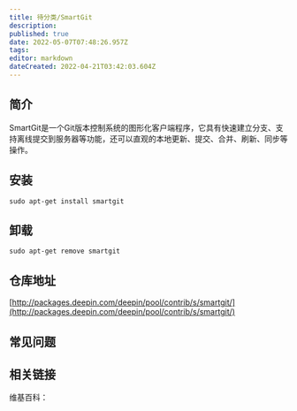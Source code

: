 ```yaml
---
title: 待分类/SmartGit
description: 
published: true
date: 2022-05-07T07:48:26.957Z
tags: 
editor: markdown
dateCreated: 2022-04-21T03:42:03.604Z
---
```


## 简介

SmartGit是一个Git版本控制系统的图形化客户端程序，它具有快速建立分支、支持离线提交到服务器等功能，还可以直观的本地更新、提交、合并、刷新、同步等操作。

## 安装

`sudo apt-get install smartgit`

## 卸载

`sudo apt-get remove smartgit`

## 仓库地址

[http://packages.deepin.com/deepin/pool/contrib/s/smartgit/](http://packages.deepin.com/deepin/pool/contrib/s/smartgit/)


## 常见问题


## 相关链接

维基百科：